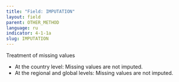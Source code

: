 ```yaml
---
title: "Field: IMPUTATION"
layout: field
parent: OTHER_METHOD
language: ru
indicator: 4-1-1a
slug: IMPUTATION
---
```

Treatment of missing values
* At the country level: Missing values are not imputed.
* At the regional and global levels: Missing values are not imputed.